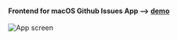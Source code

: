 #### Frontend for macOS Github Issues App --> [demo](https://eloquent-meitner-26f157.netlify.com/)

![App screen](https://i.imgur.com/x9xhaOu.png)
